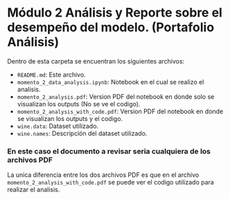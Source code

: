 # Módulo 2 Análisis y Reporte sobre el desempeño del modelo. (Portafolio Análisis)

Dentro de esta carpeta se encuentran los siguientes archivos:
- `README.md`: Este archivo.
- `momento_2_data_analysis.ipynb`: Notebook en el cual se realizo el analisis.
- `momento_2_analysis.pdf`: Version PDF del notebook en donde solo se visualizan los outputs (No se ve el codigo).
- `momento_2_analysis_with_code.pdf`: Version PDF del notebook en donde se visualizan los outputs y el codigo.
- `wine.data`: Dataset utilizado.
- `wine.names`: Descripción del dataset utilizado.

### En este caso el documento a revisar seria cualquiera de los archivos PDF
La unica diferencia entre los dos archivos PDF es que en el archivo `momento_2_analysis_with_code.pdf` se puede ver el codigo utilizado para realizar el analisis.

